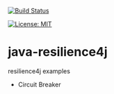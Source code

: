 [![Build Status](https://travis-ci.org/claudioaltamura/java-resilience4j.svg?branch=master)](https://travis-ci.org/claudioaltamura/java-resilience4j)

[![License: MIT](https://img.shields.io/badge/License-MIT-yellow.svg)](https://opensource.org/licenses/MIT)

# java-resilience4j
resilience4j examples

* Circuit Breaker
